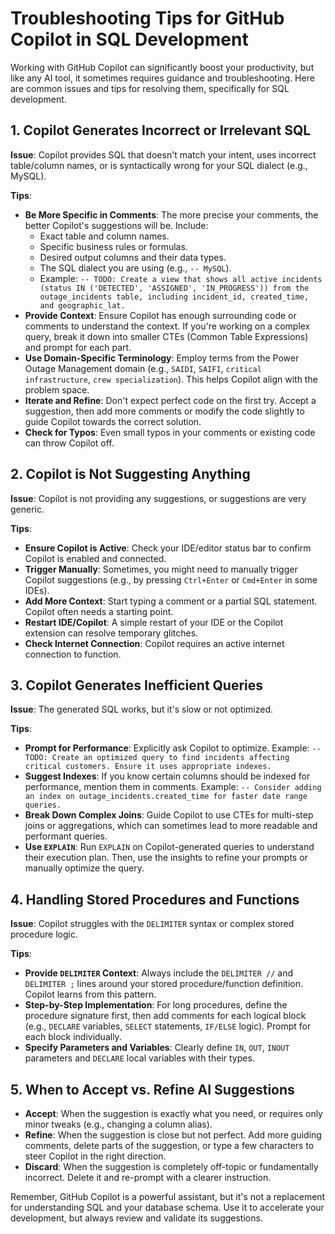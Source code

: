 # Troubleshooting Tips for GitHub Copilot in SQL Development

Working with GitHub Copilot can significantly boost your productivity, but like any AI tool, it sometimes requires guidance and troubleshooting. Here are common issues and tips for resolving them, specifically for SQL development.

## 1. Copilot Generates Incorrect or Irrelevant SQL

**Issue**: Copilot provides SQL that doesn't match your intent, uses incorrect table/column names, or is syntactically wrong for your SQL dialect (e.g., MySQL).

**Tips**:
*   **Be More Specific in Comments**: The more precise your comments, the better Copilot's suggestions will be. Include:
    *   Exact table and column names.
    *   Specific business rules or formulas.
    *   Desired output columns and their data types.
    *   The SQL dialect you are using (e.g., `-- MySQL`).
    *   Example: `-- TODO: Create a view that shows all active incidents (status IN ('DETECTED', 'ASSIGNED', 'IN_PROGRESS')) from the outage_incidents table, including incident_id, created_time, and geographic_lat.`
*   **Provide Context**: Ensure Copilot has enough surrounding code or comments to understand the context. If you're working on a complex query, break it down into smaller CTEs (Common Table Expressions) and prompt for each part.
*   **Use Domain-Specific Terminology**: Employ terms from the Power Outage Management domain (e.g., `SAIDI`, `SAIFI`, `critical infrastructure`, `crew specialization`). This helps Copilot align with the problem space.
*   **Iterate and Refine**: Don't expect perfect code on the first try. Accept a suggestion, then add more comments or modify the code slightly to guide Copilot towards the correct solution.
*   **Check for Typos**: Even small typos in your comments or existing code can throw Copilot off.

## 2. Copilot is Not Suggesting Anything

**Issue**: Copilot is not providing any suggestions, or suggestions are very generic.

**Tips**:
*   **Ensure Copilot is Active**: Check your IDE/editor status bar to confirm Copilot is enabled and connected.
*   **Trigger Manually**: Sometimes, you might need to manually trigger Copilot suggestions (e.g., by pressing `Ctrl+Enter` or `Cmd+Enter` in some IDEs).
*   **Add More Context**: Start typing a comment or a partial SQL statement. Copilot often needs a starting point.
*   **Restart IDE/Copilot**: A simple restart of your IDE or the Copilot extension can resolve temporary glitches.
*   **Check Internet Connection**: Copilot requires an active internet connection to function.

## 3. Copilot Generates Inefficient Queries

**Issue**: The generated SQL works, but it's slow or not optimized.

**Tips**:
*   **Prompt for Performance**: Explicitly ask Copilot to optimize. Example: `-- TODO: Create an optimized query to find incidents affecting critical customers. Ensure it uses appropriate indexes.`
*   **Suggest Indexes**: If you know certain columns should be indexed for performance, mention them in comments. Example: `-- Consider adding an index on outage_incidents.created_time for faster date range queries.`
*   **Break Down Complex Joins**: Guide Copilot to use CTEs for multi-step joins or aggregations, which can sometimes lead to more readable and performant queries.
*   **Use `EXPLAIN`**: Run `EXPLAIN` on Copilot-generated queries to understand their execution plan. Then, use the insights to refine your prompts or manually optimize the query.

## 4. Handling Stored Procedures and Functions

**Issue**: Copilot struggles with the `DELIMITER` syntax or complex stored procedure logic.

**Tips**:
*   **Provide `DELIMITER` Context**: Always include the `DELIMITER //` and `DELIMITER ;` lines around your stored procedure/function definition. Copilot learns from this pattern.
*   **Step-by-Step Implementation**: For long procedures, define the procedure signature first, then add comments for each logical block (e.g., `DECLARE` variables, `SELECT` statements, `IF/ELSE` logic). Prompt for each block individually.
*   **Specify Parameters and Variables**: Clearly define `IN`, `OUT`, `INOUT` parameters and `DECLARE` local variables with their types.

## 5. When to Accept vs. Refine AI Suggestions

*   **Accept**: When the suggestion is exactly what you need, or requires only minor tweaks (e.g., changing a column alias).
*   **Refine**: When the suggestion is close but not perfect. Add more guiding comments, delete parts of the suggestion, or type a few characters to steer Copilot in the right direction.
*   **Discard**: When the suggestion is completely off-topic or fundamentally incorrect. Delete it and re-prompt with a clearer instruction.

Remember, GitHub Copilot is a powerful assistant, but it's not a replacement for understanding SQL and your database schema. Use it to accelerate your development, but always review and validate its suggestions.